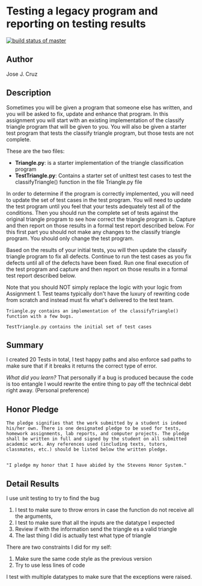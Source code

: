 # Testing a legacy program and reporting on testing results
[![build status of master](https://travis-ci.org/jjzcru/Triangle567.svg?branch=master)](https://travis-ci.org/jjzcru/Triangle567)

## Author
Jose J. Cruz

## Description
Sometimes you will be given a program that someone else has written, and you will be asked to fix, update and enhance that program.   In this assignment you will start with an existing implementation of the classify triangle program that will be given to you.   You will also be given a starter test program that tests the classify triangle program, but those tests are not complete.  

These are the two files:  
- **Triangle.py**:  is a starter implementation of the triangle classification program
- **TestTriangle.py**: Contains a starter set of unittest test cases to test the classifyTriangle() function in the file Triangle.py file
 
In order to determine if the program is correctly implemented, you will need to update the set of test cases in the test program.  You will need to update the test program until you feel that your tests adequately test all of the conditions.   Then you should run the complete set of tests against the original triangle program to see how correct the triangle program is.    Capture and then report on those results in a formal test report described below.   For this first part you should not make any changes to the classify triangle program.  You should only change the test program.

Based on the results of your initial tests, you will then update the classify triangle program to fix all defects.  Continue to run the test cases as you fix defects until all of the defects have been fixed.   Run one final execution of the test program and capture and then report on those results in a formal test report described below.   

Note that you should NOT simply replace the logic with your logic from Assignment 1.  Test teams typically don't have the luxury of rewriting code from scratch and instead must fix what's delivered to the test team.   

```
Triangle.py contains an implementation of the classifyTriangle() function with a few bugs.  

TestTriangle.py contains the initial set of test cases
```

## Summary
I created 20 Tests in total, I test happy paths and also enforce sad paths to make sure that if it breaks it returns the correct type of error.

_What did you learn?_ That personally if a bug is produced because the code is too entangle I would rewrite the entire thing to pay off the technical debt right away. (Personal preference)

## Honor Pledge
```
The pledge signifies that the work submitted by a student is indeed his/her own. There is one designated pledge to be used for tests, homework assignments, lab reports, and computer projects. The pledge shall be written in full and signed by the student on all submitted academic work. Any references used (including texts, tutors, classmates, etc.) should be listed below the written pledge.


"I pledge my honor that I have abided by the Stevens Honor System."
```

## Detail Results
I use unit testing to try to find the bug
1. I test to make sure to throw errors in case the function do not receive all the arguments, 
2. I test to make sure that all the inputs are the datatype I expected
3. Review if with the information send the triangle es a valid triangle
4. The last thing I did is actually test what type of triangle

There are two constraints I did for my self:
1. Make sure the same code style as the previous version
2. Try to use less lines of code 

I test with multiple datatypes to make sure that the exceptions were raised. 

